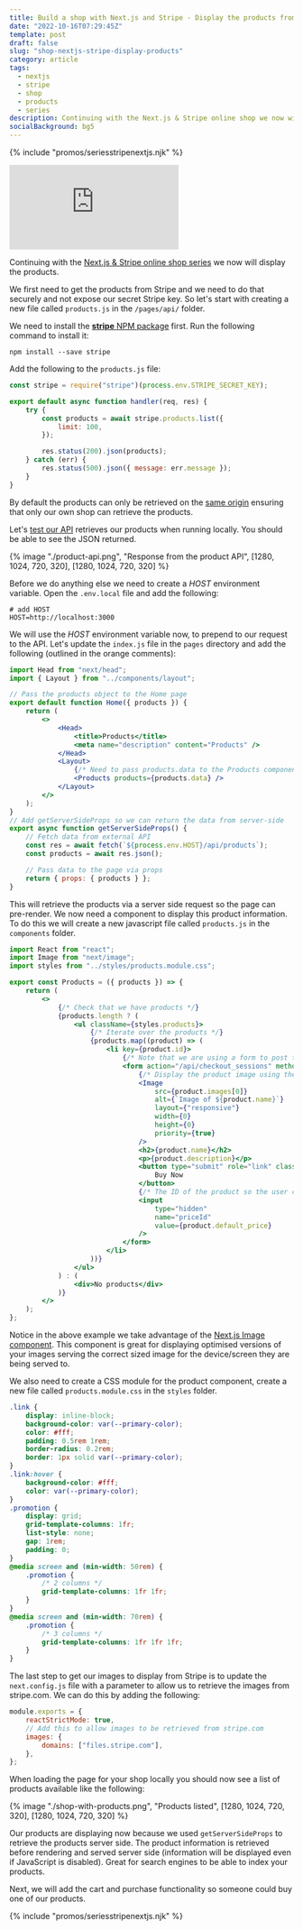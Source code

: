 ```yaml
---
title: Build a shop with Next.js and Stripe - Display the products from Stripe
date: "2022-10-16T07:29:45Z"
template: post
draft: false
slug: "shop-nextjs-stripe-display-products"
category: article
tags:
  - nextjs
  - stripe
  - shop
  - products
  - series
description: Continuing with the Next.js & Stripe online shop we now will display the products from Stripe.
socialBackground: bg5
---
```


{% include "promos/seriesstripenextjs.njk" %}

<iframe class="video" loading="lazy" src="https://www.youtube.com/embed/OiHx3Zouj_w" title="YouTube video player" frameborder="0" allow="accelerometer; autoplay; clipboard-write; encrypted-media; gyroscope; picture-in-picture" allowfullscreen></iframe>

Continuing with the [Next.js & Stripe online shop series](https://andrewford.co.nz/articles/shop-nextjs-stripe-introduction/) we now will display the products.

We first need to get the products from Stripe and we need to do that securely and not expose our secret Stripe key.
So let's start with creating a new file called `products.js` in the `/pages/api/` folder.

We need to install the [**stripe** NPM package](https://www.npmjs.com/package/stripe) first. Run the following command to install it:

```shell
npm install --save stripe
```

Add the following to the `products.js` file:

```js
const stripe = require("stripe")(process.env.STRIPE_SECRET_KEY);

export default async function handler(req, res) {
	try {
		const products = await stripe.products.list({
			limit: 100,
		});

		res.status(200).json(products);
	} catch (err) {
		res.status(500).json({ message: err.message });
	}
}
```

By default the products can only be retrieved on the [same origin](https://nextjs.org/docs/api-routes/introduction#caveats) ensuring that only our own shop can retrieve the products.

Let's [test our API](http://localhost:3000/api/products) retrieves our products when running locally. You should be able to see the JSON returned.

{% image "./product-api.png", "Response from the product API", [1280, 1024, 720, 320], [1280, 1024, 720, 320] %}

Before we do anything else we need to create a _HOST_ environment variable. Open the `.env.local` file and add the following:

```shell
# add HOST
HOST=http://localhost:3000
```

We will use the _HOST_ environment variable now, to prepend to our request to the API. Let's update the `index.js` file in the `pages` directory and add the following (outlined in the orange comments):

```jsx
import Head from "next/head";
import { Layout } from "../components/layout";

// Pass the products object to the Home page
export default function Home({ products }) {
	return (
		<>
			<Head>
				<title>Products</title>
				<meta name="description" content="Products" />
			</Head>
			<Layout>
				{/* Need to pass products.data to the Products component */}
				<Products products={products.data} />
			</Layout>
		</>
	);
}
// Add getServerSideProps so we can return the data from server-side
export async function getServerSideProps() {
	// Fetch data from external API
	const res = await fetch(`${process.env.HOST}/api/products`);
	const products = await res.json();

	// Pass data to the page via props
	return { props: { products } };
}
```

This will retrieve the products via a server side request so the page can pre-render. We now need a component to display this product information. To do this we will create a new javascript file called `products.js` in the `components` folder.

```jsx
import React from "react";
import Image from "next/image";
import styles from "../styles/products.module.css";

export const Products = ({ products }) => {
	return (
		<>
			{/* Check that we have products */}
			{products.length ? (
				<ul className={styles.products}>
					{/* Iterate over the products */}
					{products.map((product) => (
						<li key={product.id}>
							{/* Note that we are using a form to post to the API we just created */}
							<form action="/api/checkout_sessions" method="POST">
								{/* Display the product image using the Next Image component */}
								<Image
									src={product.images[0]}
									alt={`Image of ${product.name}`}
									layout={"responsive"}
									width={0}
									height={0}
									priority={true}
								/>
								<h2>{product.name}</h2>
								<p>{product.description}</p>
								<button type="submit" role="link" className={styles.link}>
									Buy Now
								</button>
								{/* The ID of the product so the user can purchase */}
								<input
									type="hidden"
									name="priceId"
									value={product.default_price}
								/>
							</form>
						</li>
					))}
				</ul>
			) : (
				<div>No products</div>
			)}
		</>
	);
};
```

Notice in the above example we take advantage of the [Next.js Image component](https://nextjs.org/docs/api-reference/next/image). This component is great for displaying optimised versions of your images serving the correct sized image for the device/screen they are being served to.

We also need to create a CSS module for the product component, create a new file called `products.module.css` in the `styles` folder.

```css
.link {
	display: inline-block;
	background-color: var(--primary-color);
	color: #fff;
	padding: 0.5rem 1rem;
	border-radius: 0.2rem;
	border: 1px solid var(--primary-color);
}
.link:hover {
	background-color: #fff;
	color: var(--primary-color);
}
.promotion {
	display: grid;
	grid-template-columns: 1fr;
	list-style: none;
	gap: 1rem;
	padding: 0;
}
@media screen and (min-width: 50rem) {
	.promotion {
		/* 2 columns */
		grid-template-columns: 1fr 1fr;
	}
}
@media screen and (min-width: 70rem) {
	.promotion {
		/* 3 columns */
		grid-template-columns: 1fr 1fr 1fr;
	}
}
```

The last step to get our images to display from Stripe is to update the `next.config.js` file with a parameter to allow us to retrieve the images from stripe.com. We can do this by adding the following:

```js
module.exports = {
	reactStrictMode: true,
	// Add this to allow images to be retrieved from stripe.com
	images: {
		domains: ["files.stripe.com"],
	},
};
```

When loading the page for your shop locally you should now see a list of products available like the following:

{% image "./shop-with-products.png", "Products listed", [1280, 1024, 720, 320], [1280, 1024, 720, 320] %}

Our products are displaying now because we used `getServerSideProps` to retrieve the products server side. The product information is retrieved before rendering and served server side (information will be displayed even if JavaScript is disabled). Great for search engines to be able to index your products.

Next, we will add the cart and purchase functionality so someone could buy one of our products.

{% include "promos/seriesstripenextjs.njk" %}
